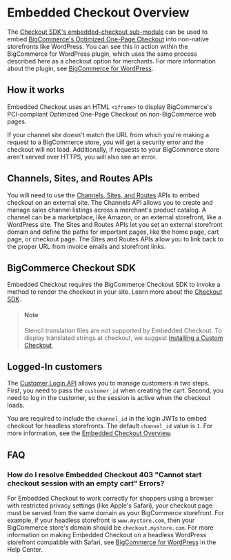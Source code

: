 # Embedded Checkout Overview



The [Checkout SDK's embedded-checkout sub-module](https://github.com/bigcommerce/checkout-sdk-js/blob/master/docs/README.md#embedcheckout) can be used to embed [BigCommerce's Optimized One-Page Checkout](https://support.bigcommerce.com/s/article/Optimized-Single-Page-Checkout) into non-native storefronts like WordPress. You can see this in action within the BigCommerce for WordPress plugin, which uses the same process described here as a checkout option for merchants. For more information about the plugin, see [BigCommerce for WordPress](/bigcommerce-for-wordpress/getting-started/introduction).

## How it works

Embedded Checkout uses an HTML `<iframe>` to display BigCommerce's PCI-compliant Optimized One-Page Checkout on non-BigCommerce web pages.

If your channel site doesn't match the URL from which you're making a request to a BigCommerce store, you will get a security error and the checkout will not load. Additionally, if requests to your BigCommerce store aren't served over HTTPS, you will also see an error.

## Channels, Sites, and Routes APIs

You will need to use the [Channels, Sites, and Routes](/api-reference/store-management/channels) APIs to embed checkout on an external site. The Channels API allows you to create and manage sales channel listings across a merchant's product catalog. A channel can be a marketplace, like Amazon, or an external storefront, like a WordPress site. The Sites and Routes APIs let you set an external storefront domain and define the paths for important pages, like the home page, cart page, or checkout page. The Sites and Routes APIs allow you to link back to the proper URL from invoice emails and storefront links.

## BigCommerce Checkout SDK

Embedded Checkout requires the BigCommerce Checkout SDK to invoke a method to render the checkout in your site. Learn more about the [Checkout SDK](/api-docs/cart-and-checkout/checkout-sdk).

<!-- theme: info -->
> #### Note 
> Stencil translation files are not supported by Embedded Checkout. To display translated strings at checkout, we suggest [Installing a Custom Checkout](/stencil-docs/customizing-checkout/installing-custom-checkouts). 


## Logged-In customers

The [Customer Login API](/api-docs/storefront/customer-login-api) allows you to manage customers in two steps. First, you need to pass the `customer_id` when creating the cart. Second, you need to log in the customer, so the session is active when the checkout loads.

You are required to include the `channel_id` in the login JWTs to embed checkout for headless storefronts. The default `channel_id` value is `1`. For more information, see the [Embedded Checkout Overview](/api-docs/storefronts/embedded-checkout/embedded-checkout-overview).


## FAQ

### How do I resolve Embedded Checkout 403 "Cannot start checkout session with an empty cart" Errors?

For Embedded Checkout to work correctly for shoppers using a browser with restricted privacy settings (like Apple's Safari), your checkout page must be served from the same domain as your BigCommerce storefront. For example, if your headless storefront is `www.mystore.com`, then your BigCommerce store's domain should be `checkout.mystore.com`. For more information on making Embedded Checkout on a headless WordPress storefront compatible with Safari, see [BigCommerce for WordPress](https://support.bigcommerce.com/s/article/BigCommerce-for-WordPress-Checkout#safari) in the Help Center.
